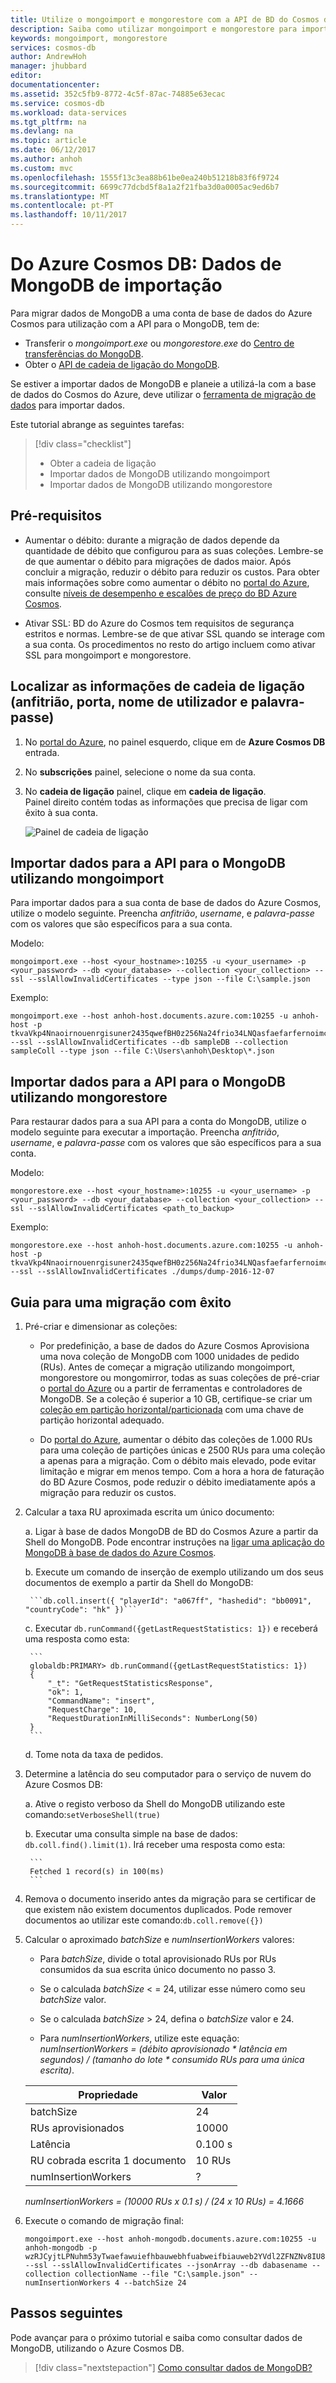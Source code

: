 ```yaml
---
title: Utilize o mongoimport e mongorestore com a API de BD do Cosmos do Azure para o MongoDB | Microsoft Docs
description: Saiba como utilizar mongoimport e mongorestore para importar dados a uma API para a conta do MongoDB
keywords: mongoimport, mongorestore
services: cosmos-db
author: AndrewHoh
manager: jhubbard
editor: 
documentationcenter: 
ms.assetid: 352c5fb9-8772-4c5f-87ac-74885e63ecac
ms.service: cosmos-db
ms.workload: data-services
ms.tgt_pltfrm: na
ms.devlang: na
ms.topic: article
ms.date: 06/12/2017
ms.author: anhoh
ms.custom: mvc
ms.openlocfilehash: 1555f13c3ea88b61be0ea240b51218b83f6f9724
ms.sourcegitcommit: 6699c77dcbd5f8a1a2f21fba3d0a0005ac9ed6b7
ms.translationtype: MT
ms.contentlocale: pt-PT
ms.lasthandoff: 10/11/2017
---
```

# <a name="azure-cosmos-db-import-mongodb-data"></a>Do Azure Cosmos DB: Dados de MongoDB de importação 

Para migrar dados de MongoDB a uma conta de base de dados do Azure Cosmos para utilização com a API para o MongoDB, tem de:

* Transferir o *mongoimport.exe* ou *mongorestore.exe* do [Centro de transferências do MongoDB](https://www.mongodb.com/download-center).
* Obter o [API de cadeia de ligação do MongoDB](connect-mongodb-account.md).

Se estiver a importar dados de MongoDB e planeie a utilizá-la com a base de dados do Cosmos do Azure, deve utilizar o [ferramenta de migração de dados](import-data.md) para importar dados.

Este tutorial abrange as seguintes tarefas:

> [!div class="checklist"]
> * Obter a cadeia de ligação
> * Importar dados de MongoDB utilizando mongoimport
> * Importar dados de MongoDB utilizando mongorestore

## <a name="prerequisites"></a>Pré-requisitos

* Aumentar o débito: durante a migração de dados depende da quantidade de débito que configurou para as suas coleções. Lembre-se de que aumentar o débito para migrações de dados maior. Após concluir a migração, reduzir o débito para reduzir os custos. Para obter mais informações sobre como aumentar o débito no [portal do Azure](https://portal.azure.com), consulte [níveis de desempenho e escalões de preço do BD Azure Cosmos](performance-levels.md).

* Ativar SSL: BD do Azure do Cosmos tem requisitos de segurança estritos e normas. Lembre-se de que ativar SSL quando se interage com a sua conta. Os procedimentos no resto do artigo incluem como ativar SSL para mongoimport e mongorestore.

## <a name="find-your-connection-string-information-host-port-username-and-password"></a>Localizar as informações de cadeia de ligação (anfitrião, porta, nome de utilizador e palavra-passe)

1. No [portal do Azure](https://portal.azure.com), no painel esquerdo, clique em de **Azure Cosmos DB** entrada.
2. No **subscrições** painel, selecione o nome da sua conta.
3. No **cadeia de ligação** painel, clique em **cadeia de ligação**.  
Painel direito contém todas as informações que precisa de ligar com êxito à sua conta.

    ![Painel de cadeia de ligação](./media/mongodb-migrate/ConnectionStringBlade.png)

## <a name="import-data-to-the-api-for-mongodb-by-using-mongoimport"></a>Importar dados para a API para o MongoDB utilizando mongoimport

Para importar dados para a sua conta de base de dados do Azure Cosmos, utilize o modelo seguinte. Preencha *anfitrião*, *username*, e *palavra-passe* com os valores que são específicos para a sua conta.  

Modelo:

    mongoimport.exe --host <your_hostname>:10255 -u <your_username> -p <your_password> --db <your_database> --collection <your_collection> --ssl --sslAllowInvalidCertificates --type json --file C:\sample.json

Exemplo:  

    mongoimport.exe --host anhoh-host.documents.azure.com:10255 -u anhoh-host -p tkvaVkp4Nnaoirnouenrgisuner2435qwefBH0z256Na24frio34LNQasfaefarfernoimczciqisAXw== --ssl --sslAllowInvalidCertificates --db sampleDB --collection sampleColl --type json --file C:\Users\anhoh\Desktop\*.json

## <a name="import-data-to-the-api-for-mongodb-by-using-mongorestore"></a>Importar dados para a API para o MongoDB utilizando mongorestore

Para restaurar dados para a sua API para a conta do MongoDB, utilize o modelo seguinte para executar a importação. Preencha *anfitrião*, *username*, e *palavra-passe* com os valores que são específicos para a sua conta.

Modelo:

    mongorestore.exe --host <your_hostname>:10255 -u <your_username> -p <your_password> --db <your_database> --collection <your_collection> --ssl --sslAllowInvalidCertificates <path_to_backup>

Exemplo:

    mongorestore.exe --host anhoh-host.documents.azure.com:10255 -u anhoh-host -p tkvaVkp4Nnaoirnouenrgisuner2435qwefBH0z256Na24frio34LNQasfaefarfernoimczciqisAXw== --ssl --sslAllowInvalidCertificates ./dumps/dump-2016-12-07
    
## <a name="guide-for-a-successful-migration"></a>Guia para uma migração com êxito

1. Pré-criar e dimensionar as coleções:
        
    * Por predefinição, a base de dados do Azure Cosmos Aprovisiona uma nova coleção de MongoDB com 1000 unidades de pedido (RUs). Antes de começar a migração utilizando mongoimport, mongorestore ou mongomirror, todas as suas coleções de pré-criar o [portal do Azure](https://portal.azure.com) ou a partir de ferramentas e controladores de MongoDB. Se a coleção é superior a 10 GB, certifique-se criar um [coleção em partição horizontal/particionada](partition-data.md) com uma chave de partição horizontal adequado.

    * Do [portal do Azure](https://portal.azure.com), aumentar o débito das coleções de 1.000 RUs para uma coleção de partições únicas e 2500 RUs para uma coleção a apenas para a migração. Com o débito mais elevado, pode evitar limitação e migrar em menos tempo. Com a hora a hora de faturação do BD Azure Cosmos, pode reduzir o débito imediatamente após a migração para reduzir os custos.

2. Calcular a taxa RU aproximada escrita um único documento:

    a. Ligar à base de dados MongoDB de BD do Cosmos Azure a partir da Shell do MongoDB. Pode encontrar instruções na [ligar uma aplicação do MongoDB à base de dados do Azure Cosmos](connect-mongodb-account.md).
    
    b. Execute um comando de inserção de exemplo utilizando um dos seus documentos de exemplo a partir da Shell do MongoDB:
    
        ```db.coll.insert({ "playerId": "a067ff", "hashedid": "bb0091", "countryCode": "hk" })```
        
    c. Executar ```db.runCommand({getLastRequestStatistics: 1})``` e receberá uma resposta como esta:
     
        ```
        globaldb:PRIMARY> db.runCommand({getLastRequestStatistics: 1})
        {
            "_t": "GetRequestStatisticsResponse",
            "ok": 1,
            "CommandName": "insert",
            "RequestCharge": 10,
            "RequestDurationInMilliSeconds": NumberLong(50)
        }
        ```
        
    d. Tome nota da taxa de pedidos.
    
3. Determine a latência do seu computador para o serviço de nuvem do Azure Cosmos DB:
    
    a. Ative o registo verboso da Shell do MongoDB utilizando este comando:```setVerboseShell(true)```
    
    b. Executar uma consulta simple na base de dados: ```db.coll.find().limit(1)```. Irá receber uma resposta como esta:

        ```
        Fetched 1 record(s) in 100(ms)
        ```
        
4. Remova o documento inserido antes da migração para se certificar de que existem não existem documentos duplicados. Pode remover documentos ao utilizar este comando:```db.coll.remove({})```

5. Calcular o aproximado *batchSize* e *numInsertionWorkers* valores:

    * Para *batchSize*, divide o total aprovisionado RUs por RUs consumidos da sua escrita único documento no passo 3.
    
    * Se o calculada *batchSize* < = 24, utilizar esse número como seu *batchSize* valor.
    
    * Se o calculada *batchSize* > 24, defina o *batchSize* valor e 24.
    
    * Para *numInsertionWorkers*, utilize este equação: *numInsertionWorkers = (débito aprovisionado * latência em segundos) / (tamanho do lote * consumido RUs para uma única escrita)*.
        
    |Propriedade|Valor|
    |--------|-----|
    |batchSize| 24 |
    |RUs aprovisionados | 10000 |
    |Latência | 0.100 s |
    |RU cobrada escrita 1 documento | 10 RUs |
    |numInsertionWorkers | ? |
    
    *numInsertionWorkers = (10000 RUs x 0.1 s) / (24 x 10 RUs) = 4.1666*

6. Execute o comando de migração final:

   ```
   mongoimport.exe --host anhoh-mongodb.documents.azure.com:10255 -u anhoh-mongodb -p wzRJCyjtLPNuhm53yTwaefawuiefhbauwebhfuabweifbiauweb2YVdl2ZFNZNv8IU89LqFVm5U0bw== --ssl --sslAllowInvalidCertificates --jsonArray --db dabasename --collection collectionName --file "C:\sample.json" --numInsertionWorkers 4 --batchSize 24
   ```

## <a name="next-steps"></a>Passos seguintes

Pode avançar para o próximo tutorial e saiba como consultar dados de MongoDB, utilizando o Azure Cosmos DB. 

> [!div class="nextstepaction"]
>[Como consultar dados de MongoDB?](../cosmos-db/tutorial-query-mongodb.md)
